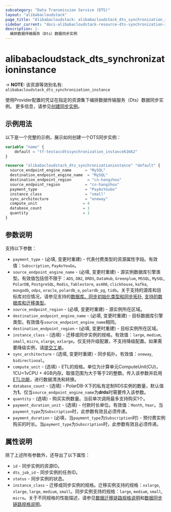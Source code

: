 ```yaml
---
subcategory: "Data Transmission Service (DTS)"
layout: "alibabacloudstack"
page_title: "Alibabacloudstack: alibabacloudstack_dts_synchronization_instance"
sidebar_current: "docs-alibabacloudstack-resource-dts-synchronization-instance"
description: |-
  编排数据传输服务（Dts）数据同步实例
---
```


# alibabacloudstack_dts_synchronizationinstance
-> **NOTE:** 该资源等效别名有: `alibabacloudstack_dts_synchronization_instance`

使用Provider配置的凭证在指定的资源集下编排数据传输服务（Dts）数据同步实例。
更多信息，请参见[创建同步实例](https://help.aliyun.com/document_detail/209156.html)。

## 示例用法

以下是一个完整的示例，展示如何创建一个DTS同步实例：

```terraform
variable "name" {
    default = "tf-testaccdtssynchronization_instance61662"
}

resource "alibabacloudstack_dts_synchronizationinstance" "default" {
  source_endpoint_engine_name      = "MySQL"
  destination_endpoint_engine_name  = "MySQL"
  destination_endpoint_region       = "cn-hangzhou"
  source_endpoint_region           = "cn-hangzhou"
  payment_type                     = "PayAsYouGo"
  instance_class                   = "small"
  sync_architecture                = "oneway"
  compute_unit                    = 4
  database_count                  = 1
  quantity                        = 1
}
```

## 参数说明

支持以下参数：

* `payment_type` - (必填, 变更时重建) - 代表付费类型的资源属性字段。有效值：`Subscription`, `PayAsYouGo`。
* `source_endpoint_engine_name` - (必填, 变更时重建) - 源实例数据库引擎类型。有效值包括但不限于：`ADS`, `DB2`, `DRDS`, `DataHub`, `Greenplum`, `MSSQL`, `MySQL`, `PolarDB`, `PostgreSQL`, `Redis`, `Tablestore`, `as400`, `clickhouse`, `kafka`, `mongodb`, `odps`, `oracle`, `polardb_o`, `polardb_pg`, `tidb`。关于支持的源库和目标库对应情况，请参见支持的[数据库、同步初始化类型和同步拓扑](https://help.aliyun.com/document_detail/130744.html), [支持的数据库和迁移类型](https://help.aliyun.com/document_detail/26618.html)。
* `source_endpoint_region` - (必填, 变更时重建) - 源实例所在区域。
* `destination_endpoint_engine_name` - (必填, 变更时重建) - 目标数据库引擎类型。有效值与`source_endpoint_engine_name`相同。
* `destination_endpoint_region` - (必填, 变更时重建) - 目标实例所在区域。
* `instance_class` - (选填) - 迁移或同步实例的规格。有效值：`large`, `medium`, `small`, `micro`, `xlarge`, `xxlarge`。仅支持升级配置，不支持降级配置。如果需要降级实例，请[提交工单](https://selfservice.console.aliyun.com/ticket/category/dts/today)。
* `sync_architecture` - (选填, 变更时重建) - 同步拓扑。有效值：`oneway`, `bidirectional`。
* `compute_unit` - (选填) - ETL的规格。单位为计算单元ComputeUnit(CU)，1CU=1vCPU + 4GB内存。取值范围为大于等于2的整数。传入该参数并启用[ETL功能](https://help.aliyun.com/document_detail/212324.html)，进行数据清洗和转换。
* `database_count` - (选填) - PolarDB-X下的私有定制RDS实例的数量，默认值为**1**。仅当`source_endpoint_engine_name`为**drds**时需要传入该参数。
* `quantity` - (选填) - 购买实例数量。当前单次调用最多支持购买1个。
* `payment_duration_unit` - (选填) - 付款时长单位。有效值：`Month`, `Year`。当`payment_type`为`Subscription`时，此参数有效且必须传递。
* `payment_duration` - (必填，当`payment_type`为`Subscription`时) - 预付费实例购买的时长。当`payment_type`为`Subscription`时，此参数有效且必须传递。

## 属性说明

除了上述所有参数外，还导出了以下属性：

* `id` - 同步实例的资源ID。
* `dts_job_id` - 同步实例的任务ID。
* `status` - 同步实例的状态。
* `instance_class` - 迁移或同步实例的规格。迁移实例支持的规格：`xxlarge`, `xlarge`, `large`, `medium`, `small`。同步实例支持的规格：`large`, `medium`, `small`, `micro`。关于不同规格的性能描述，请参见[数据迁移链路规格说明](https://help.aliyun.com/document_detail/26606.html)和[数据同步链路规格说明](https://help.aliyun.com/document_detail/26605.html)。